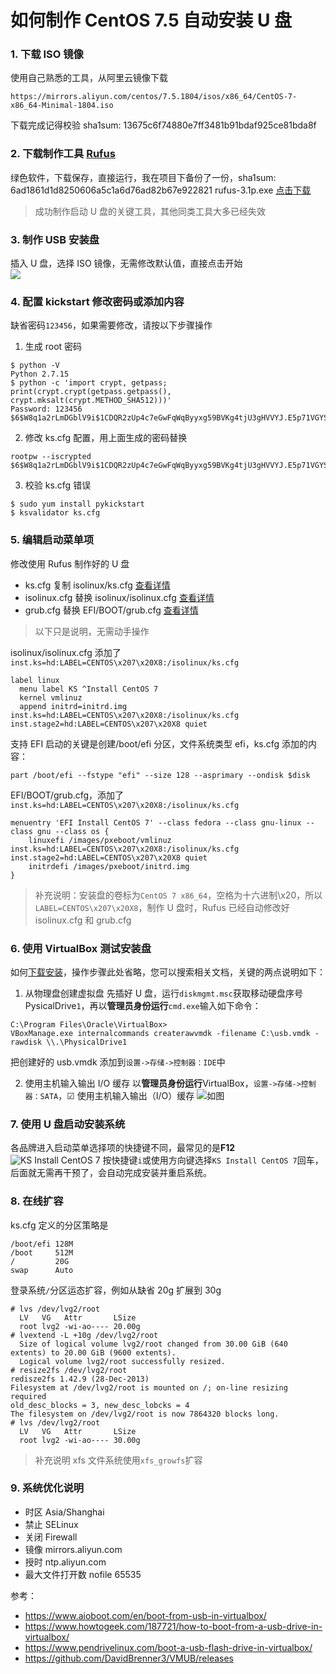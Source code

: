 # 如何制作 CentOS 7.5 自动安装 U 盘

### 1. 下载 ISO 镜像

使用自己熟悉的工具，从阿里云镜像下载

```
https://mirrors.aliyun.com/centos/7.5.1804/isos/x86_64/CentOS-7-x86_64-Minimal-1804.iso
```

下载完成记得校验 sha1sum: 13675c6f74880e7ff3481b91bdaf925ce81bda8f

### 2. 下载制作工具 [Rufus](https://rufus.akeo.ie/)

绿色软件，下载保存，直接运行，我在项目下备份了一份，sha1sum: 6ad1861d1d8250606a5c1a6d76ad82b67e922821 rufus-3.1p.exe
[点击下载](https://github.com/rpmops/DevOps/raw/master/ks/bin/rufus-3.1p.exe)

> 成功制作启动 U 盘的关键工具，其他同类工具大多已经失效

### 3. 制作 USB 安装盘

插入 U 盘，选择 ISO 镜像，无需修改默认值，直接点击开始  
![](img/rufus.png)

### 4. 配置 kickstart 修改密码或添加内容

缺省密码`123456`，如果需要修改，请按以下步骤操作

1. 生成 root 密码

```
$ python -V
Python 2.7.15
$ python -c 'import crypt, getpass; print(crypt.crypt(getpass.getpass(), crypt.mksalt(crypt.METHOD_SHA512)))'
Password: 123456
$6$W8q1a2rLmDGblV9i$1CDQR2zUp4c7eGwFqWqByyxg59BVKg4tjU3gHVVYJ.E5p71VGYSaYVDR2hDP.7c5uFuvnoIgUpuHSH4UVn9y4.
```

2. 修改 ks.cfg 配置，用上面生成的密码替换

```
rootpw --iscrypted $6$W8q1a2rLmDGblV9i$1CDQR2zUp4c7eGwFqWqByyxg59BVKg4tjU3gHVVYJ.E5p71VGYSaYVDR2hDP.7c5uFuvnoIgUpuHSH4UVn9y4.
```

3. 校验 ks.cfg 错误

```
$ sudo yum install pykickstart
$ ksvalidator ks.cfg
```

### 5. 编辑启动菜单项

修改使用 Rufus 制作好的 U 盘

- ks.cfg 复制 isolinux/ks.cfg [查看详情](https://github.com/rpmops/DevOps/raw/master/ks/ks.cfg)
- isolinux.cfg 替换 isolinux/isolinux.cfg [查看详情](https://github.com/rpmops/DevOps/raw/master/ks/isolinux.cfg)
- grub.cfg 替换 EFI/BOOT/grub.cfg [查看详情](https://github.com/rpmops/DevOps/raw/master/ks/grub.cfg)

> 以下只是说明，无需动手操作

isolinux/isolinux.cfg 添加了`inst.ks=hd:LABEL=CENTOS\x207\x20X8:/isolinux/ks.cfg`

```
label linux
  menu label KS ^Install CentOS 7
  kernel vmlinuz
  append initrd=initrd.img inst.ks=hd:LABEL=CENTOS\x207\x20X8:/isolinux/ks.cfg inst.stage2=hd:LABEL=CENTOS\x207\x20X8 quiet
```

支持 EFI 启动的关键是创建/boot/efi 分区，文件系统类型 efi，ks.cfg 添加的内容：

```
part /boot/efi --fstype "efi" --size 128 --asprimary --ondisk $disk
```

EFI/BOOT/grub.cfg，添加了`inst.ks=hd:LABEL=CENTOS\x207\x20X8:/isolinux/ks.cfg`

```
menuentry 'EFI Install CentOS 7' --class fedora --class gnu-linux --class gnu --class os {
    linuxefi /images/pxeboot/vmlinuz inst.ks=hd:LABEL=CENTOS\x207\x20X8:/isolinux/ks.cfg inst.stage2=hd:LABEL=CENTOS\x207\x20X8 quiet
    initrdefi /images/pxeboot/initrd.img
}
```

> 补充说明：安装盘的卷标为`CentOS 7 x86_64`，空格为十六进制\x20，所以`LABEL=CENTOS\x207\x20X8`，制作 U 盘时，Rufus 已经自动修改好 isolinux.cfg 和 grub.cfg

### 6. 使用 VirtualBox 测试安装盘

如何[下载安装](http://www.oracle.com/technetwork/server-storage/virtualbox/downloads/index.html)，操作步骤此处省略，您可以搜索相关文档，关键的两点说明如下：

1. 从物理盘创建虚拟盘
   先插好 U 盘，运行`diskmgmt.msc`获取移动硬盘序号 PysicalDrive`1`，再以**管理员身份运行**`cmd.exe`输入如下命令：

```
C:\Program Files\Oracle\VirtualBox>
VBoxManage.exe internalcommands createrawvmdk -filename C:\usb.vmdk -rawdisk \\.\PhysicalDrive1
```

把创建好的 usb.vmdk 添加到`设置->存储->控制器：IDE`中

2. 使用主机输入输出 I/O 缓存
   以**管理员身份运行**VirtualBox，`设置->存储->控制器：SATA`，☑ 使用主机输入输出（I/O）缓存 ![如图](img/usboot.png)

### 7. 使用 U 盘启动安装系统

各品牌进入启动菜单选择项的快捷键不同，最常见的是**F12**
![KS Install CentOS 7](img/ksins.png)
按快捷键`i`或使用方向键选择`KS Install CentOS 7`回车，后面就无需再干预了，会自动完成安装并重启系统。

### 8. 在线扩容

ks.cfg 定义的分区策略是

```
/boot/efi 128M
/boot     512M
/         20G
swap      Auto
```

登录系统`/`分区运态扩容，例如从缺省 20g 扩展到 30g

```
# lvs /dev/lvg2/root
  LV   VG   Attr       LSize
  root lvg2 -wi-ao---- 20.00g
# lvextend -L +10g /dev/lvg2/root
  Size of logical volume lvg2/root changed from 30.00 GiB (640 extents) to 20.00 GiB (9600 extents).
  Logical volume lvg2/root successfully resized.
# resize2fs /dev/lvg2/root
redisze2fs 1.42.9 (28-Dec-2013)
Filesystem at /dev/lvg2/root is mounted on /; on-line resizing required
old_desc_blocks = 3, new_desc_lobcks = 4
The filesystem on /dev/lvg2/root is now 7864320 blocks long.
# lvs /dev/lvg2/root
  LV   VG   Attr       LSize
  root lvg2 -wi-ao---- 30.00g
```

> 补充说明 xfs 文件系统使用`xfs_growfs`扩容

### 9. 系统优化说明

- 时区 Asia/Shanghai
- 禁止 SELinux
- 关闭 Firewall
- 镜像 mirrors.aliyun.com
- 授时 ntp.aliyun.com
- 最大文件打开数 nofile 65535

参考：

- https://www.aioboot.com/en/boot-from-usb-in-virtualbox/
- https://www.howtogeek.com/187721/how-to-boot-from-a-usb-drive-in-virtualbox/
- https://www.pendrivelinux.com/boot-a-usb-flash-drive-in-virtualbox/
- https://github.com/DavidBrenner3/VMUB/releases
